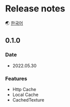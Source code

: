 # Release notes

🌏 [한국어](ReleaseNotes.md)

## 0.1.0

### Date

* 2022.05.30

### Features

* Http Cache
* Local Cache
* CachedTexture